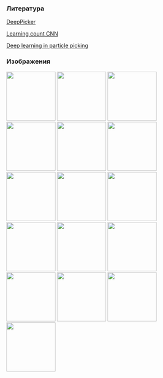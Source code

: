 ### Литература

[DeepPicker](https://s3.toliak.ru/course-project-2019/literature/DeepPicker.pdf)

[Learning count CNN](http://s3.toliak.ru/course-project-2019/literature/learning-count-cnn.pdf)

[Deep learning in particle picking](http://s3.toliak.ru/course-project-2019/literature/DL-in-particle-picking.pdf)

### Изображения

<img src="http://s3.toliak.ru/course-project-2019/images/001.png" width="128" height="128" />

<img src="http://s3.toliak.ru/course-project-2019/images/002.png" width="128" height="128" />

<img src="http://s3.toliak.ru/course-project-2019/images/003.png" width="128" height="128" />

<img src="http://s3.toliak.ru/course-project-2019/images/004.png" width="128" height="128" />

<img src="http://s3.toliak.ru/course-project-2019/images/005.jpg" width="128" height="128" />

<img src="http://s3.toliak.ru/course-project-2019/images/006.jpeg" width="128" height="128" />

<img src="http://s3.toliak.ru/course-project-2019/images/007.jpg" width="128" height="128" />

<img src="http://s3.toliak.ru/course-project-2019/images/008.jpg" width="128" height="128" />

<img src="http://s3.toliak.ru/course-project-2019/images/009.jpeg" width="128" height="128" />

<img src="http://s3.toliak.ru/course-project-2019/images/010.png" width="128" height="128" />

<img src="http://s3.toliak.ru/course-project-2019/images/011.jpg" width="128" height="128" />

<img src="http://s3.toliak.ru/course-project-2019/images/012.png" width="128" height="128" />

<img src="http://s3.toliak.ru/course-project-2019/images/013.jpg" width="128" height="128" />

<img src="http://s3.toliak.ru/course-project-2019/images/014.jpg" width="128" height="128" />

<img src="http://s3.toliak.ru/course-project-2019/images/015.jpg" width="128" height="128" />

<img src="http://s3.toliak.ru/course-project-2019/images/016.jpg" width="128" height="128" />
